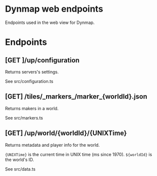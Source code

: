 # Dynmap web endpoints

Endpoints used in the web view for Dynmap.

# Endpoints

## [GET ]/up/configuration

Returns servers's settings.

See src/configuration.ts

## [GET] /tiles/\_markers\_/marker\_{worldId}.json

Returns makers in a world.

See src/markers.ts

## [GET] /up/world/{worldId}/{UNIXTime}

Returns metadata and player info for the world. 

`{UNIXTime}` is the current time in UNIX time (ms since 1970).
`${worldId}` is the world's ID.

See src/data.ts